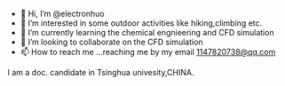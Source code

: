 - 👋 Hi, I’m @electronhuo
- 👀 I’m interested in some outdoor activities like hiking,climbing etc.
- 🌱 I’m currently learning the chemical engnieering and CFD simulation
- 💞️ I’m looking to collaborate on the CFD simulation
- 📫 How to reach me ...reaching me by my email 1147820738@qq.com

<!---
electronhuo/electronhuo is a ✨ special ✨ repository because its `README.md` (this file) appears on your GitHub profile.
You can click the Preview link to take a look at your changes.
--->I am a doc. candidate in Tsinghua univesity,CHINA.
